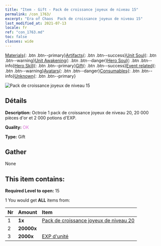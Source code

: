 ```yaml
---
title: "Item - Gift - Pack de croissance joyeux de niveau 15"
permalink: /con_1763/
excerpt: "Era of Chaos  Pack de croissance joyeux de niveau 15"
last_modified_at: 2021-07-13
locale: fr
ref: "con_1763.md"
toc: false
classes: wide
---
```

 [Materials](/ItemsFR/){: .btn .btn--primary}[Artifacts](/ItemsFR/Artifacts/){: .btn .btn--success}[Unit Soul](/ItemsFR/UnitSoul/){: .btn .btn--warning}[Unit Awakening](/ItemsFR/UnitAwakening/){: .btn .btn--danger}[Hero Soul](/ItemsFR/HeroSoul/){: .btn .btn--info}[Hero Skill](/ItemsFR/HeroSkill/){: .btn .btn--primary}[Gift](/ItemsFR/Gift/){: .btn .btn--success}[Event related](/ItemsFR/Events/){: .btn .btn--warning}[Avatars](/ItemsFR/Avatars/){: .btn .btn--danger}[Consumables](/ItemsFR/Consumables/){: .btn .btn--info}[Unknown](/ItemsFR/Unknown/){: .btn .btn--primary}

 ![Pack de croissance joyeux de niveau 15](/images/t/i_907219.png)

## Détails
 **Description:** Octroie 1 pack de croissance joyeux de niveau 20, 20 000 pièces d'or et 2 000 potions d'EXP.

 **Quality:** <span style="color: #DA70D6">OK</span>

 **Type:** Gift

## Gather

  None

## This item contains:

 **Required Level to open:** 15

 1 You would get **ALL** items  from:

  | Nr | Amount |     Item    |
  |:---|:-------|:------------|
  | 1 |  **1x** | [Pack de croissance joyeux de niveau 20](/ItemsFR/con_1764/) |  | 
  | 2 |  **20000x** | <i class="fas fa-coins"/> |  | 
  | 3 |  **2000x** | [EXP d'unité](/ItemsFR/con_902/) |  | 
